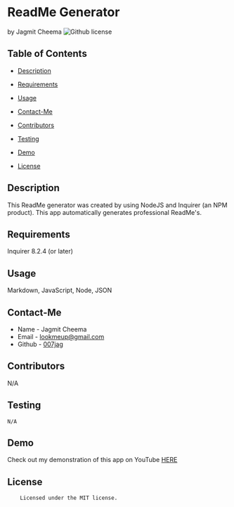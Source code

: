 # ReadMe Generator 
by Jagmit Cheema
![Github license](https://img.shields.io/badge/license-MIT-yellowgreen.svg)
## Table of Contents
* [Description](#description)
* [Requirements](#requirements)
* [Usage](#usage)
* [Contact-Me](#contact-me)
* [Contributors](#contributors)
* [Testing](#testing)
* [Demo](#demo)

* [License](#license)

## Description
This ReadMe generator was created by using NodeJS and Inquirer (an NPM product). This app automatically generates professional ReadMe's.
## Requirements
Inquirer 8.2.4 (or later)
## Usage
Markdown, JavaScript, Node, JSON
## Contact-Me
* Name - Jagmit Cheema
* Email - lookmeup@gmail.com
* Github - [007jag](https://github.com/007jag/)
## Contributors
N/A
## Testing
```
N/A
```
## Demo
Check out my demonstration of this app on YouTube [HERE](https://youtu.be/9YivEQFpmHQ)
## License

        Licensed under the MIT license.
